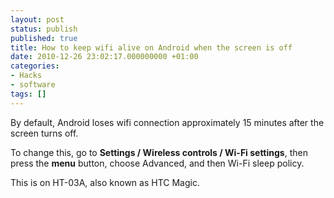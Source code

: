 ```yaml
---
layout: post
status: publish
published: true
title: How to keep wifi alive on Android when the screen is off
date: 2010-12-26 23:02:17.000000000 +01:00
categories:
- Hacks
- software
tags: []
---
```

By default, Android loses wifi connection approximately 15 minutes after the screen turns off.

To change this, go to **Settings / Wireless controls / Wi-Fi settings**, then press the **menu** button, choose Advanced, and then Wi-Fi sleep policy.

This is on HT-03A, also known as HTC Magic.
